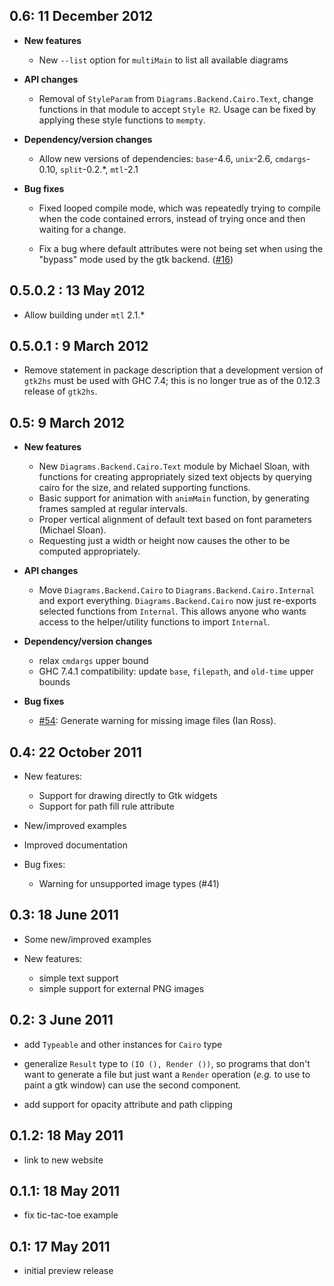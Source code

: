 0.6: 11 December 2012
---------------------

* **New features**

    - New `--list` option for `multiMain` to list all available diagrams

* **API changes**

    - Removal of `StyleParam` from `Diagrams.Backend.Cairo.Text`, change
      functions in that module to accept `Style R2`.  Usage can be fixed
      by applying these style functions to `mempty`.

* **Dependency/version changes**

    - Allow new versions of dependencies:
      `base`-4.6, `unix`-2.6, `cmdargs`-0.10, `split`-0.2.*, `mtl`-2.1

* **Bug fixes**

    - Fixed looped compile mode, which was repeatedly trying to compile
      when the code contained errors, instead of trying once and then
      waiting for a change.

    - Fix a bug where default attributes were not being set when using
      the "bypass" mode used by the gtk backend. ([\#16](https://github.com/diagrams/diagrams-cairo/pull/16))

0.5.0.2 : 13 May 2012
---------------------

* Allow building under `mtl` 2.1.*

0.5.0.1 : 9 March 2012
----------------------

* Remove statement in package description that a development version
    of `gtk2hs` must be used with GHC 7.4; this is no longer true as of
    the 0.12.3 release of `gtk2hs`.

0.5: 9 March 2012
-----------------

* **New features**
    - New `Diagrams.Backend.Cairo.Text` module by Michael Sloan, with
      functions for creating appropriately sized text objects by
      querying cairo for the size, and related supporting functions.
    - Basic support for animation with `animMain` function, by
      generating frames sampled at regular intervals.
    - Proper vertical alignment of default text based on font
      parameters (Michael Sloan).
    - Requesting just a width or height now causes the other to be
      computed appropriately.

* **API changes**
    - Move `Diagrams.Backend.Cairo` to
      `Diagrams.Backend.Cairo.Internal` and export everything.
      `Diagrams.Backend.Cairo` now just re-exports selected functions
      from `Internal`.  This allows anyone who wants access to the
      helper/utility functions to import `Internal`.

* **Dependency/version changes**
    - relax `cmdargs` upper bound
    - GHC 7.4.1 compatibility: update `base`, `filepath`, and
      `old-time` upper bounds

* **Bug fixes**
    - [\#54](http://code.google.com/p/diagrams/issues/detail?id=54): Generate warning for missing image files (Ian Ross).

0.4: 22 October 2011
--------------------

* New features:
    + Support for drawing directly to Gtk widgets
    + Support for path fill rule attribute

* New/improved examples

* Improved documentation

* Bug fixes:
    + Warning for unsupported image types (#41)

0.3: 18 June 2011
-----------------

* Some new/improved examples

* New features:
    + simple text support
    + simple support for external PNG images

0.2: 3 June 2011
----------------

* add `Typeable` and other instances for `Cairo` type

* generalize `Result` type to `(IO (), Render ())`, so programs that
    don't want to generate a file but just want a `Render` operation
    (*e.g.* to use to paint a gtk window) can use the second component.

* add support for opacity attribute and path clipping

0.1.2: 18 May 2011
------------------

* link to new website

0.1.1: 18 May 2011
------------------

* fix tic-tac-toe example

0.1: 17 May 2011
----------------

* initial preview release

